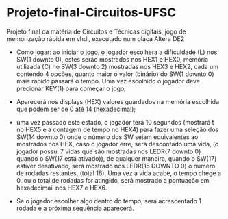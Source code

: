 # Projeto-final-Circuitos-UFSC
Projeto final da matéria de Circuitos e Técnicas digitais, jogo de memorização rápida em vhdl, executado num placa Altera DE2

- Como jogar: ao iniciar o jogo, o jogador escolhera a dificuldade (L) nos SW(1 downto 0), estes serão mostrados nos HEX1 e HEX0, memória utilizada (C) no SW(3 downto 2) mostradas nos HEX3 e HEX2, cada um contendo 4 opções, quanto maior o valor (binário) do SW(1 downto 0) mais rapido passará o tempo. Uma vez escolhido o jogador deve precionar KEY(1) para começar o jogo;

- Aparecerá nos displays (HEX) valores guardados na memória escolhida que podem ser de 0 até 14 (hexadecimal);

- uma vez passado este estado, o jogador terá 10 segundos (mostrará t no HEX5 e a contagem de tempo no HEX4) para fazer uma seleção dos SW(14 downto 0) onde o número dos SW sejam equivalentes ao mostrados nos HEX, caso o jogador erre, será descontado uma vida, (o jogador possui 7 vidas que são mostradas nos LEDR(7 downto 0) quando o SW(17 está ativado)), de qualquer maneira, quando o SW(17) estiver desativado, será mostrado nos LEDR(15 DOWNTO 0) o número de rodadas restantes, (total 16), Uma vez a vida acabe, o tempo chege a 0, ou o total de rodadas for atingido, será mostrado a pontuação em hexadecimail nos HEX7 e HEX6.

- Se o jogador escolher algo dentro do tempo, será acrescentado 1 rodada e a próxima sequência aparecerá.

